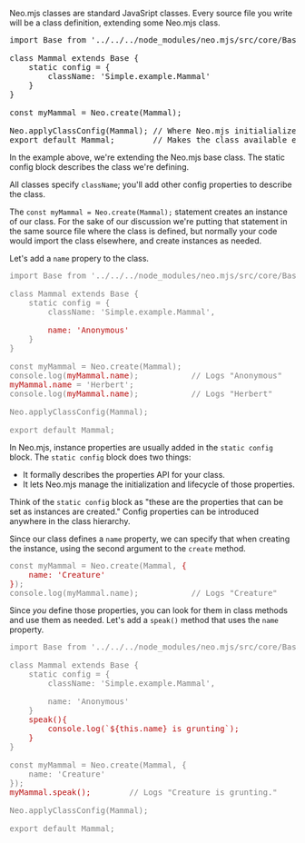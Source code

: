 Neo.mjs classes are standard JavaSript classes. Every source file
you write will be a class definition, extending some Neo.mjs
class.

<pre class="neo">
import Base from '../../../node_modules/neo.mjs/src/core/Base.mjs';

class Mammal extends Base {
    static config = {
        className: 'Simple.example.Mammal'
    }
}

const myMammal = Neo.create(Mammal);

Neo.applyClassConfig(Mammal); // Where Neo.mjs initialializes the class config. 
export default Mammal;        // Makes the class available elsewhere.
</pre>

In the example above, we're extending the Neo.mjs base class. The static
config block describes the class we're defining. 

All classes specify `className`; you'll add other config properties to describe the class.

The `const myMammal = Neo.create(Mammal);` statement creates an instance of
our class. For the sake of our discussion we're putting that statement in the same source
file where the class is defined, but normally your code would import the class elsewhere, 
and create instances as needed.

Let's add a `name` propery to the class.

<pre class="neo" style="color:gray">
import Base from '../../../node_modules/neo.mjs/src/core/Base.mjs';

class Mammal extends Base {
    static config = {
        className: 'Simple.example.Mammal',

        <span style="color:#b91010">name: 'Anonymous'</span>
    }
}

const myMammal = Neo.create(Mammal);
console.log(<span style="color:#b91010">myMammal.name</span>);           // Logs "Anonymous"
<span style="color:#b91010">myMammal.name</span> = 'Herbert';
console.log(<span style="color:#b91010">myMammal.name</span>);           // Logs "Herbert"

Neo.applyClassConfig(Mammal);

export default Mammal;
</pre>

In Neo.mjs, instance properties are usually added in the `static config` block.
The `static config` block does two things: 
- It formally describes the properties API for your class.
- It lets Neo.mjs manage the initialization and lifecycle of those properties.

Think of the `static config` block as "these are the properties
that can be set as instances are created." Config properties can be introduced 
anywhere in the class hierarchy. 

Since our class defines a `name` property, we can specify that when creating
the instance, using the second argument to the `create` method. 

<pre class="neo" style="color:gray">
const myMammal = Neo.create(Mammal, <span style="color:#b91010">{
    name: 'Creature'
}</span>);
console.log(myMammal.name);           // Logs "Creature"
</pre>


Since _you_ define those properties, you can
look for them in class methods and use them as needed.
Let's add a `speak()` method that uses the `name` property.

<pre class="neo" style="color:gray">
import Base from '../../../node_modules/neo.mjs/src/core/Base.mjs';

class Mammal extends Base {
    static config = {
        className: 'Simple.example.Mammal',

        name: 'Anonymous'
    }
    <span style="color:#b91010">speak(){
        console.log(`${this.name} is grunting`);
    }</span>
}

const myMammal = Neo.create(Mammal, {
    name: 'Creature'
});
<span style="color:#b91010">myMammal.speak();</span>        // Logs "Creature is grunting."

Neo.applyClassConfig(Mammal);

export default Mammal;
</pre>




